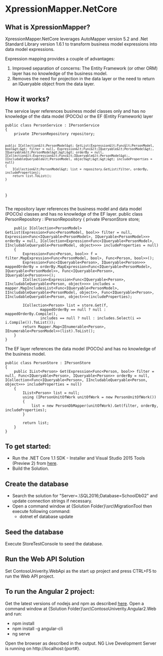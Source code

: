 # XpressionMapper.NetCore
<html><head><meta charset="utf-8"><style></style></head><body>
<h2 id="what-is-xpressionmapper-">What is XpressionMapper?</h2>
<p>XpressionMapper.NetCore leverages AutoMapper version 5.2 and .Net Standard Library version 1.6.1 to transform business model expressions into data model expressions.</p>

<p>Expression mapping provides a couple of advantages:
<ol class="list">
            <li>Improved separation of concerns:  The Entity Framework (or other ORM) layer has no knowledge of the business model.</li>
            <li>Removes the need for projection in the data layer or the need to return an IQueryable object from the data layer.</li>
        </ol>
</p>
<h2 id="how-it-works-">How it works?</h2>
<p>The service layer references business model classes only and has no knowledge of the data model (POCOs) or the EF (Entity Framework) layer</p>
<pre><code>public class PersonService : IPersonService
{
    private IPersonRepository repository;

    public ICollection&lt;PersonModel&gt; GetList(Expression&lt;Func&lt;PersonModel, bool&gt;&gt; filter = null, Expression&lt;Func&lt;IQueryable&lt;PersonModel&gt;, IQueryable&lt;PersonModel&gt;&gt;&gt; orderBy = null, ICollection&lt;Expression&lt;Func&lt;IQueryable&lt;PersonModel&gt;, IIncludableQueryable&lt;PersonModel, object&gt;&gt;&gt;&gt; includeProperties = null)
    {
        ICollection&lt;PersonModel&gt; list = repository.GetList(filter, orderBy, includeProperties);
        return list.ToList();
    }
}
</code></pre><p>The repository layer references the business model and data model (POCOs) classes and has no knowledge of the EF layer.
    public class PersonRepository : IPersonRepository
    {
        private IPersonStore store;</p>
<pre><code>    public ICollection&lt;PersonModel&gt; GetList(Expression&lt;Func&lt;PersonModel, bool&gt;&gt; filter = null, Expression&lt;Func&lt;IQueryable&lt;PersonModel&gt;, IQueryable&lt;PersonModel&gt;&gt;&gt; orderBy = null, ICollection&lt;Expression&lt;Func&lt;IQueryable&lt;PersonModel&gt;, IIncludableQueryable&lt;PersonModel, object&gt;&gt;&gt;&gt; includeProperties = null)
    {
        Expression&lt;Func&lt;Person, bool&gt;&gt; f = filter.MapExpression&lt;Func&lt;PersonModel, bool&gt;, Func&lt;Person, bool&gt;&gt;();
        Expression&lt;Func&lt;IQueryable&lt;Person&gt;, IQueryable&lt;Person&gt;&gt;&gt; mappedOrderBy = orderBy.MapExpression&lt;Func&lt;IQueryable&lt;PersonModel&gt;, IQueryable&lt;PersonModel&gt;&gt;, Func&lt;IQueryable&lt;Person&gt;, IQueryable&lt;Person&gt;&gt;&gt;();
        ICollection&lt;Expression&lt;Func&lt;IQueryable&lt;Person&gt;, IIncludableQueryable&lt;Person, object&gt;&gt;&gt;&gt; includes = mapper.MapIncludesList&lt;Func&lt;IQueryable&lt;PersonModel&gt;, IIncludableQueryable&lt;PersonModel, object&gt;&gt;, Func&lt;IQueryable&lt;Person&gt;, IIncludableQueryable&lt;Person, object&gt;&gt;&gt;(includeProperties);

        ICollection&lt;Person&gt; list = store.Get(f,
                mappedOrderBy == null ? null : mappedOrderBy.Compile(),
                includes == null ? null : includes.Select(i => i.Compile()).ToList());
        return Mapper.Map&lt;IEnumerable&lt;Person&gt;, IEnumerable&lt;PersonModel&gt;&gt;(list).ToList();
    }
}
</code></pre><p>The EF layer references the data model (POCOs) and has no knowledge of the business model.</p>
<pre><code>public class PersonStore : IPersonStore
{
    public IList&lt;Person&gt; Get(Expression&lt;Func&lt;Person, bool&gt;&gt; filter = null, Func&lt;IQueryable&lt;Person&gt;, IQueryable&lt;Person&gt;&gt; orderBy = null, ICollection&lt;Func&lt;IQueryable&lt;Person&gt;, IIncludableQueryable&lt;Person, object&gt;&gt;&gt; includeProperties = null)
    {
        IList&lt;Person&gt; list = null;
        using (IPersonUnitOfWork unitOfWork = new PersonUnitOfWork())
        {
            list = new PersonDbMapper(unitOfWork).Get(filter, orderBy, includeProperties);
        }

        return list;
    }
}
</code></pre>
</body></html>

## To get started:
* Run the .NET Core 1.1 SDK - Installer and Visual Studio 2015 Tools (Preview 2) from [here](https://www.microsoft.com/net/download/core#/current).
* Build the Solution.

## Create the database
* Search the solution for "Server=.\\SQL2016;Database=SchoolDb02" and update connection strings if necessary.
* Open a command window at {Solution Folder}\src\MigrationTool then execute following command:
  * dotnet ef database update

## Seed the database
Execute StoreTestConsole to seed the database.

## Run the Web API Solution
Set ContosoUniverity.WebApi as the start up project and press CTRL+F5 to run the Web API project.

## To run the Angular 2 project:
Get the latest versions of nodejs and npm as described [here](https://docs.npmjs.com/getting-started/installing-node).
Open a command window at {Solution Folder}\src\ContosoUniverity.Angular2.Web and run:
* npm install
* npm install -g angular-cli
* ng serve

Open the browser as described in the output. NG Live Development Server is running on http://localhost:{port#}.
